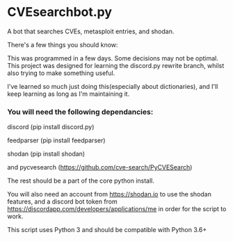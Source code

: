 # CVEsearchbot.py
A bot that searches CVEs, metasploit entries, and shodan. 


There's a few things you should know:

This was programmed in a few days. Some decisions may not be optimal.
This project was designed for learning the discord.py rewrite branch, 
whilst also trying to make something useful.

I've learned so much just doing this(especially about dictionaries), and I'll keep learning as long
as I'm maintaining it. 




### You will need the following dependancies:

discord (pip install discord.py)

feedparser (pip install feedparser)

shodan (pip install shodan)

and pycvesearch (https://github.com/cve-search/PyCVESearch)

The rest should be a part of the core python install.

You will also need an account from https://shodan.io to use the shodan features, and
a discord bot token from https://discordapp.com/developers/applications/me in order
for the script to work.

This script uses Python 3 and should be compatible with Python 3.6+
